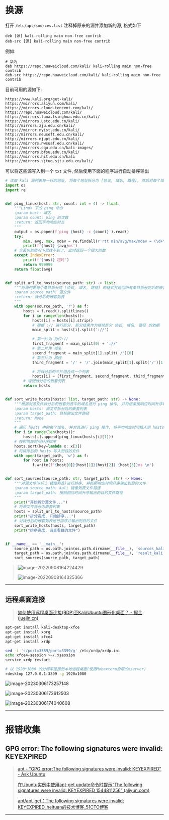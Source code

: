 # 换源

打开 `/etc/apt/sources.list` 注释掉原来的源并添加新的源, 格式如下

```list
deb [源] kali-rolling main non-free contrib
deb-src [源] kali-rolling main non-free contrib
```

例如:

```list
# 华为
deb https://repo.huaweicloud.com/kali/ kali-rolling main non-free contrib
deb-src https://repo.huaweicloud.com/kali/ kali-rolling main non-free contrib
```

目前可用的源如下:

```list
https://www.kali.org/get-kali/
https://mirrors.aliyun.com/kali/
https://mirrors.cloud.tencent.com/kali/
https://repo.huaweicloud.com/kali/
https://mirrors.tuna.tsinghua.edu.cn/kali/
https://mirrors.ustc.edu.cn/kali/
http://mirrors.zju.edu.cn/kali/
https://mirror.nyist.edu.cn/kali/
http://mirrors.neusoft.edu.cn/kali/
http://mirrors.njupt.edu.cn/kali/
https://mirrors.nwsuaf.edu.cn/kali/
https://mirrors.cqu.edu.cn/kali-images/
https://mirrors.bfsu.edu.cn/kali/
https://mirrors.hit.edu.cn/kali
https://mirrors.sjtug.sjtu.edu.cn/kali/
```

可以将这些源写入到一个 `txt` 文件, 然后使用下面的程序进行自动排序输出

```python
# 读取 kali 源列表每一行的地址, 将每个地址拆分为 [协议, 域名, 路径], 然后对每个域名 ping 4次, 按照响应时间递增排序, 输出到目的文件
import os
import re


def ping_linux(host: str, count: int = 4) -> float:
    """Linux 下的 ping 命令  
    :param host: 域名
    :param count: ping 的次数
    :return: 返回平均响应时长
    """
    output = os.popen(f'ping {host} -c {count}').read()
    try:
        min, avg, max, mdev = re.findall(r'rtt min/avg/max/mdev = (\d+\.\d+)/(\d+\.\d+)/(\d+\.\d+)/(\d+\.\d+) ms', output)[0]
        print(f'{host} {avg}ms')
    # 全丢包的情况下就找不到了, 此时返回一个很大的数
    except IndexError:
        print(f'{host} 超时')
        return 999999
    return float(avg)


def split_url_to_hosts(source_path: str) -> list:
    """将源列表每个条目拆分成 [协议, 域名, 路径] 的格式并返回所有条目拆分完后的嵌套列表  
    :param source_path: 源文件
    :return: 拆分后的嵌套列表
    """
    with open(source_path, 'r') as f:
        hosts = f.read().splitlines()
        for i in range(len(hosts)):
            hosts[i] = hosts[i].strip()
            # 根据 :// 进行拆分, 拆分结果作为继续拆分 协议, 域名, 路径 的依据
            main_split = hosts[i].split('://')

            # 第一片为 协议://
            first_fragment = main_split[0] + '://'
            # 第二片为 域名
            second_fragment = main_split[1].split('/')[0]
            # 第三片为 路径
            third_fragment = '/' + '/'.join(main_split[1].split('/')[1:])

            # 将拆分后的三片组合成一个列表
            hosts[i] = [first_fragment, second_fragment, third_fragment]
        # 返回拆分后的嵌套列表
        return hosts


def sort_write_hosts(hosts: list, target_path: str) -> None:
    """根据对源文件拆分后的嵌套列表中的域名进行 ping 操作, 并将结果按响应时间升序输出到目的文件  
    :param hosts: 源文件拆分后的嵌套列表  
    :param target_path: 目标输出文件路径
    :return: None
    """
    # 遍历 hosts 中的每个域名, 并对其进行 ping 操作, 将平均响应时间插入到 hosts 尾部
    for i in range(len(hosts)):
        hosts[i].append(ping_linux(hosts[i][1]))
    # 按照响应时间升序排序
    hosts.sort(key=lambda x: x[3])
    # 将排序后的 hosts 写入到目的文件
    with open(target_path, 'w') as f:
        for host in hosts:
            f.write(f'{host[0]}{host[1]}{host[2]} {host[3]}ms \n')


def sort_sources(source_path: str, target_path: str) -> None:
    """对源文件(kali 镜像列表)进行排序, 并按照响应时间升序输出到目的文件  
    :param source_path: kali 镜像列表文件路径  
    :param target_path: 按照相应时间升序输出的目的文件路径
    """
    print("开始拆分源文件...")
    # 将源文件拆分为嵌套列表
    hosts = split_url_to_hosts(source_path)
    print("拆分完成, 开始排序...")
    # 对拆分后的嵌套列表进行排序并输出到目的文件
    sort_write_hosts(hosts, target_path)    
    print("排序完成, 请查看目的文件")


if __name__ == '__main__':
    source_path = os.path.join(os.path.dirname(__file__), 'sources_kali.txt')
    target_path = os.path.join(os.path.dirname(__file__), 'result_kali.txt')
    sort_sources(source_path, target_path)
```

> ![image-20220908164224429](http://cdn.ayusummer233.top/img/202209081643208.png)
>
> ![image-20220908164325366](http://cdn.ayusummer233.top/img/202209081643429.png)

---

## 远程桌面连接

> [如何使用远程桌面连接(RDP)至Kali/Ubuntu图形化桌面？ - 掘金 (juejin.cn)](https://juejin.cn/post/7090421599781781512)

```bash
apt-get install kali-desktop-xfce
apt-get install xorg
apt-get install xfce4
apt-get install xrdp
```

```bash
sed -i 's/port=3389/port=3399/g' /etc/xrdp/xrdp.ini
echo xfce4-session >~/.xsession
service xrdp restart
```

```bash
# 以 1920*1080 的分辨率连接到本地远程桌面(使用Mobaxterm自带的xserver)
rdesktop 127.0.0.1:3399 -g 1920x1080
```

![image-20230306173257148](http://cdn.ayusummer233.top/DailyNotes/202303061735760.png)

![image-20230306173612503](http://cdn.ayusummer233.top/DailyNotes/202303061736408.png)

![image-20230306174040608](http://cdn.ayusummer233.top/DailyNotes/202303061740221.png)

---

# 报错收集

## GPG error: The following signatures were invalid: KEYEXPIRED

> [apt - "GPG error:The following signatures were invalid: KEYEXPIRED" - Ask Ubuntu](https://askubuntu.com/questions/650032/gpg-errorthe-following-signatures-were-invalid-keyexpired)
>
> [在Ubuntu实例中使用apt-get update命令时提示“The following signatures were invalid: KEYEXPIRED 1544811256” (aliyun.com)](https://help.aliyun.com/document_detail/149961.html)
>
> [apt/apt-get：The following signatures were invalid: KEYEXPIRED_heituan的技术博客_51CTO博客](https://blog.51cto.com/hackedu/3403797)

---



